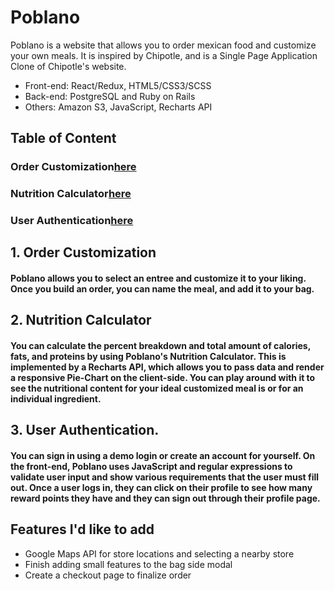 # Poblano

Poblano is a website that allows you to order mexican food and customize your own meals. It is inspired by Chipotle, and is a Single Page Application Clone of Chipotle's website.

* Front-end: React/Redux, HTML5/CSS3/SCSS
* Back-end: PostgreSQL and Ruby on Rails
* Others: Amazon S3, JavaScript, Recharts API

## Table of Content

### Order Customization[here](#order-customization)
### Nutrition Calculator[here](#nutriton-calculator)
### User Authentication[here](#user-authentication)

## 1. Order Customization
#### Poblano allows you to select an entree and customize it to your liking. Once you build an order, you can name the meal, and add it to your bag.

## 2. Nutrition Calculator
#### You can calculate the percent breakdown and total amount of calories, fats, and proteins by using Poblano's Nutrition Calculator. This is implemented by a Recharts API, which allows you to pass data and render a responsive Pie-Chart on the client-side. You can play around with it to see the nutritional content for your ideal customized meal is or for an individual ingredient.

## 3. User Authentication.
#### You can sign in using a demo login or create an account for yourself. On the front-end, Poblano uses JavaScript and regular expressions to validate user input and show various requirements that the user must fill out. Once a user logs in, they can click on their profile to see how many reward points they have and they can sign out through their profile page.

## Features I'd like to add
* Google Maps API for store locations and selecting a nearby store
* Finish adding small features to the bag side modal
* Create a checkout page to finalize order
